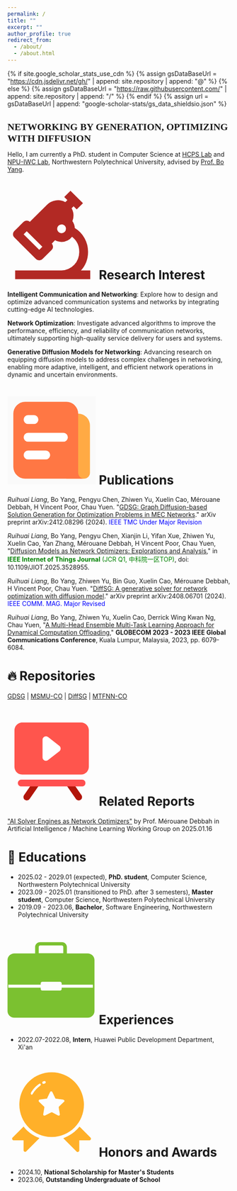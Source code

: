 ```yaml
---
permalink: /
title: ""
excerpt: ""
author_profile: true
redirect_from: 
  - /about/
  - /about.html
---
```


{% if site.google_scholar_stats_use_cdn %}
{% assign gsDataBaseUrl = "https://cdn.jsdelivr.net/gh/" | append: site.repository | append: "@" %}
{% else %}
{% assign gsDataBaseUrl = "https://raw.githubusercontent.com/" | append: site.repository | append: "/" %}
{% endif %}
{% assign url = gsDataBaseUrl | append: "google-scholar-stats/gs_data_shieldsio.json" %}

<span class='anchor' id='about-me'></span>
<h1 style="font-family: 'Trajan', serif; font-size: 22px; text-decoration: none; border-bottom: none;">NETWORKING BY GENERATION, OPTIMIZING WITH DIFFUSION</h1>

Hello, I am currently a PhD. student in Computer Science at [HCPS Lab](https://hcps.nwpu.edu.cn/index.htm) and [NPU-IWC Lab](https://wangxn2.github.io/group_web.github.io/), Northwestern Polytechnical University, advised by [Prof. Bo Yang](https://teacher.nwpu.edu.cn/yangbo.html).


# <svg t="1740367483477" class="icon" viewBox="0 0 1024 1024" version="1.1" xmlns="http://www.w3.org/2000/svg" p-id="28270" width="200" height="200"><path d="M851.648 920.896a322.944 322.944 0 0 0 81.92-215.616 320 320 0 0 0-153.6-275.2 150.656 150.656 0 0 0-27.52-78.848 176.896 176.896 0 0 0-9.408-148.736l23.296-23.168 36.16 35.904 72.32-71.744L730.112 0.064l-72.32 71.68 36.16 35.904-23.296 23.168a180.288 180.288 0 0 0-211.84 30.656L259.904 358.784a51.2 51.2 0 0 0-36.096-14.848 51.2 51.2 0 0 0-36.16 14.848l-108.8 107.648a50.432 50.432 0 0 0 0 71.744l253.184 251.136a51.2 51.2 0 0 0 36.16 14.848 51.52 51.52 0 0 0 36.16-14.848l108.8-107.648a50.496 50.496 0 0 0 0-71.744l38.4-38.4a153.6 153.6 0 0 0 75.008 19.2 153.6 153.6 0 0 0 121.6-59.264 218.24 218.24 0 0 1 83.2 173.376 210.368 210.368 0 0 1-204.8 215.616H89.472v101.44h869.568v-101.44z m-483.328-239.04l-180.8-179.2 36.096-35.904 180.928 179.2z m258.368-192a51.2 51.2 0 0 1-28.352-8.512 50.496 50.496 0 0 1-22.528-42.048 51.2 51.2 0 0 1 51.2-50.816 51.2 51.2 0 0 1 28.352 8.512 50.496 50.496 0 0 1 22.528 42.048 51.2 51.2 0 0 1-51.2 50.688z" fill="#B22924" p-id="28271"></path></svg> Research Interest

**Intelligent Communication and Networking**: Explore how to design and optimize advanced communication systems and networks by integrating cutting-edge AI technologies.

**Network Optimization**: Investigate advanced algorithms to improve the performance, efficiency, and reliability of communication networks, ultimately supporting high-quality service delivery for users and systems.

**Generative Diffusion Models for Networking**: Advancing research on equipping diffusion models to address complex challenges in networking, enabling more adaptive, intelligent, and efficient network operations in dynamic and uncertain environments.


# <svg t="1740367504141" class="icon" viewBox="0 0 1024 1024" version="1.1" xmlns="http://www.w3.org/2000/svg" p-id="31011" width="200" height="200"><path d="M0 0h1024v1024H0V0z" fill="#202425" opacity=".01" p-id="31012"></path><path d="M682.666667 341.333333a136.533333 136.533333 0 0 1 273.066666 0v546.133334a68.266667 68.266667 0 0 1-68.266666 68.266666h-204.8V341.333333z" fill="#FFAA44" p-id="31013"></path><path d="M68.266667 819.2a136.533333 136.533333 0 0 0 136.533333 136.533333h682.666667a68.266667 68.266667 0 0 1-68.266667-68.266666V204.8a136.533333 136.533333 0 0 0-136.533333-136.533333H204.8a136.533333 136.533333 0 0 0-136.533333 136.533333v614.4z" fill="#FF7744" p-id="31014"></path><path d="M187.733333 273.066667A51.2 51.2 0 0 1 238.933333 221.866667h68.266667a51.2 51.2 0 1 1 0 102.4H238.933333A51.2 51.2 0 0 1 187.733333 273.066667z m0 204.8A51.2 51.2 0 0 1 238.933333 426.666667h409.6a51.2 51.2 0 0 1 0 102.4H238.933333A51.2 51.2 0 0 1 187.733333 477.866667zM238.933333 631.466667a51.2 51.2 0 0 0 0 102.4h204.8a51.2 51.2 0 0 0 0-102.4H238.933333z" fill="#FFFFFF" p-id="31015"></path></svg> Publications 

*Ruihuai Liang*, Bo Yang, Pengyu Chen, Zhiwen Yu, Xuelin Cao, Mérouane Debbah, H Vincent Poor, Chau Yuen. "[GDSG: Graph Diffusion-based Solution Generation for Optimization Problems in MEC Networks](https://arxiv.org/abs/2412.08296)." arXiv preprint arXiv:2412.08296 (2024). <span style="color: blue;">IEEE TMC Under Major Revision</span>

*Ruihuai Liang*, Bo Yang, Pengyu Chen, Xianjin Li, Yifan Xue, Zhiwen Yu, Xuelin Cao, Yan Zhang, Mérouane Debbah, H Vincent Poor, Chau Yuen, "[Diffusion Models as Network Optimizers: Explorations and Analysis](https://arxiv.org/abs/2411.00453)," in <span style="color: green;">**IEEE Internet of Things Journal** (JCR Q1, 中科院一区TOP)</span>, doi: 10.1109/JIOT.2025.3528955.

*Ruihuai Liang*, Bo Yang, Zhiwen Yu, Bin Guo, Xuelin Cao, Mérouane Debbah, H Vincent Poor, Chau Yuen. "[DiffSG: A generative solver for network optimization with diffusion model](https://arxiv.org/abs/2408.06701)." arXiv preprint arXiv:2408.06701 (2024). <span style="color: blue;">IEEE COMM. MAG. Major Revised</span>

*Ruihuai Liang*, Bo Yang, Zhiwen Yu, Xuelin Cao, Derrick Wing Kwan Ng, Chau Yuen, "[A Multi-Head Ensemble Multi-Task Learning Approach for Dynamical Computation Offloading](https://ieeexplore.ieee.org/abstract/document/10437346)," **GLOBECOM 2023 - 2023 IEEE Global Communications Conference**, Kuala Lumpur, Malaysia, 2023, pp. 6079-6084.

<!-- <div class='paper-box'><div class='paper-box-image'><div><div class="badge">CVPR 2016</div><img src='images/500x300.png' alt="sym" width="100%"></div></div>
<div class='paper-box-text' markdown="1">

[Deep Residual Learning for Image Recognition](https://openaccess.thecvf.com/content_cvpr_2016/papers/He_Deep_Residual_Learning_CVPR_2016_paper.pdf)

**Kaiming He**, Xiangyu Zhang, Shaoqing Ren, Jian Sun

[**Project**](https://scholar.google.com/citations?view_op=view_citation&hl=zh-CN&user=DhtAFkwAAAAJ&citation_for_view=DhtAFkwAAAAJ:ALROH1vI_8AC) <strong><span class='show_paper_citations' data='DhtAFkwAAAAJ:ALROH1vI_8AC'></span></strong>
- Lorem ipsum dolor sit amet, consectetur adipiscing elit. Vivamus ornare aliquet ipsum, ac tempus justo dapibus sit amet. 
</div>
</div>

- [Lorem ipsum dolor sit amet, consectetur adipiscing elit. Vivamus ornare aliquet ipsum, ac tempus justo dapibus sit amet](https://github.com), A, B, C, **CVPR 2020** -->


# 🔥 Repositories

[GDSG](https://github.com/qiyu3816/GDSG) \| [MSMU-CO](https://github.com/qiyu3816/MSMU-CO) \| [DiffSG](https://github.com/qiyu3816/DiffSG) \| [MTFNN-CO](https://github.com/qiyu3816/MTFNN-CO)


# <svg t="1740987648074" class="icon" viewBox="0 0 1024 1024" version="1.1" xmlns="http://www.w3.org/2000/svg" p-id="7714" width="200" height="200"><path d="M852.44 663.17H171.56c-49.71 0-90-40.29-90-90V152c0-49.71 40.29-90 90-90h680.87c49.71 0 90 40.29 90 90v421.17c0.01 49.71-40.29 90-89.99 90z" fill="#FF554D" p-id="7715"></path><path d="M224.61 962c-7.7 0-15.46-2.25-22.26-6.97-17.77-12.32-22.16-36.7-9.86-54.45l112.02-161.49c12.3-17.79 36.68-22.18 54.45-9.86 17.77 12.32 22.16 36.7 9.86 54.45L256.8 945.17c-7.6 10.96-19.79 16.83-32.19 16.83zM825.13 962c-12.4 0-24.59-5.87-32.19-16.83L680.9 783.68c-12.3-17.75-7.91-42.13 9.86-54.45 17.73-12.32 42.13-7.93 54.45 9.86l112.04 161.49c12.3 17.75 7.91 42.13-9.86 54.45a38.879 38.879 0 0 1-22.26 6.97z" fill="#B2150A" p-id="7716"></path><path d="M864.17 800.51H159.82c-21.61 0-39.13-17.52-39.13-39.13 0-21.61 17.52-39.13 39.13-39.13h704.35c21.61 0 39.13 17.52 39.13 39.13 0 21.61-17.52 39.13-39.13 39.13z" fill="#FF4F4F" p-id="7717"></path><path d="M601.18 331.32L470.52 229.33c-26.04-20.33-64.06-1.77-64.06 31.26v203.98c0 33.04 38.02 51.59 64.06 31.26l130.66-101.99c20.35-15.87 20.35-46.64 0-62.52z" fill="#FFFFFF" p-id="7718"></path></svg> Related Reports

["AI Solver Engines as Network Optimizers"](https://ieeemeetings.webex.com/recordingservice/sites/ieeemeetings/recording/2beb75865a8e4dbc8e6bbbddaf6c0d6c/playback) by Prof. Mérouane Debbah in Artificial Intelligence / Machine Learning Working Group on 2025.01.16


# 📖 Educations

- 2025.02 - 2029.01 (expected), **PhD. student**, Computer Science, Northwestern Polytechnical University
- 2023.09 - 2025.01 (transitioned to PhD. after 3 semesters), **Master student**, Computer Science, Northwestern Polytechnical University
- 2019.09 - 2023.06, **Bachelor**, Software Engineering, Northwestern Polytechnical University


# <svg t="1740367598497" class="icon" viewBox="0 0 1039 1024" version="1.1" xmlns="http://www.w3.org/2000/svg" p-id="42245" width="200" height="200"><path d="M941.738461 201.705931 698.612165 201.705931l0-76.764338c0-31.112602-26.957978-56.45171-60.023048-56.45171L385.40986 68.489884c-33.107025 0-60.065004 25.339108-60.065004 56.45171l0 76.764338L82.219583 201.705931c-44.695968 0-80.917938 34.394345-80.917938 76.804247l0 600.151689c0 42.410925 36.22197 76.847226 80.917938 76.847226l859.518878 0c44.7369 0 80.916914-34.435277 80.916914-76.847226L1022.655376 278.510178C1022.655376 236.100276 986.475362 201.705931 941.738461 201.705931L941.738461 201.705931 941.738461 201.705931zM367.54805 124.942617c0-9.262968 8.017604-16.781198 17.86181-16.781198l253.179256 0c9.803273 0 17.819854 7.518231 17.819854 16.781198l0 74.686003L367.54805 199.62862 367.54805 124.942617 367.54805 124.942617 367.54805 124.942617zM1004.046552 603.01183 637.34273 603.01183l0 15.369036c0 10.384511-8.930393 18.775622-19.980054 18.775622L410.582169 637.156488c-11.048637 0-19.980054-8.391111-19.980054-18.775622l0-15.369036L10.273994 603.01183l0-35.184337 380.328122 0 0-15.244192c0-10.426467 8.931416-18.817578 19.980054-18.817578l206.780507 0c11.048637 0 19.980054 8.391111 19.980054 18.817578l0 15.244192 366.703823 0L1004.046552 603.01183 1004.046552 603.01183 1004.046552 603.01183z" fill="#7bc130" p-id="42246"></path></svg> Experiences

- 2022.07-2022.08, **Intern**, Huawei Public Development Department, Xi'an


# <svg t="1740367613967" class="icon" viewBox="0 0 1024 1024" version="1.1" xmlns="http://www.w3.org/2000/svg" p-id="44437" width="200" height="200"><path d="M184.32 678.4l-125.44 125.44c-10.24 10.24-2.56 30.72 12.8 30.72h112.64c2.56 0 2.56 2.56 2.56 2.56v112.64c0 15.36 20.48 23.04 30.72 12.8l151.04-151.04c2.56-2.56 0-5.12-2.56-5.12-71.68-25.6-133.12-71.68-179.2-130.56 0 0-2.56 0-2.56 2.56zM962.56 803.84l-125.44-125.44h-5.12c-46.08 58.88-110.08 102.4-181.76 130.56-2.56 0-2.56 2.56 0 5.12l151.04 151.04c10.24 10.24 28.16 2.56 30.72-12.8v-115.2c0-2.56 2.56-2.56 2.56-2.56h115.2c15.36 0 23.04-17.92 12.8-30.72z" fill="#FFB029" p-id="44438"></path><path d="M512 48.64c-207.36 0-373.76 166.4-373.76 373.76S304.64 796.16 512 796.16s373.76-166.4 373.76-373.76S719.36 48.64 512 48.64z m-102.4 107.52c5.12-2.56 10.24-5.12 15.36-5.12 7.68-2.56 12.8 0 17.92 7.68 2.56 7.68 0 12.8-7.68 17.92-5.12 2.56-7.68 2.56-12.8 5.12h-5.12c-5.12 0-10.24-2.56-12.8-7.68-2.56-7.68 0-15.36 5.12-17.92z m-117.76 143.36c-2.56 5.12-7.68 7.68-10.24 7.68-2.56 0-5.12 0-5.12-2.56-5.12-2.56-7.68-10.24-5.12-17.92 23.04-40.96 56.32-79.36 97.28-104.96 2.56-5.12 12.8-2.56 15.36 2.56 5.12 5.12 2.56 12.8-2.56 17.92-35.84 25.6-66.56 58.88-89.6 97.28z m363.52 89.6l-56.32 53.76c-2.56 2.56-5.12 7.68-5.12 12.8l12.8 76.8c2.56 12.8-10.24 20.48-20.48 15.36L519.68 512c-5.12-2.56-10.24-2.56-12.8 0L435.2 547.84c-10.24 5.12-23.04-2.56-20.48-15.36l12.8-76.8c0-5.12 0-10.24-5.12-12.8l-56.32-53.76c-7.68-7.68-5.12-23.04 7.68-25.6l76.8-10.24c5.12 0 10.24-2.56 10.24-7.68l33.28-69.12c5.12-10.24 20.48-10.24 25.6 0l33.28 69.12c2.56 5.12 5.12 7.68 10.24 7.68l76.8 10.24c20.48 2.56 25.6 17.92 15.36 25.6z" fill="#FFB029" p-id="44439"></path></svg> Honors and Awards
- 2024.10, **National Scholarship for Master's Students**
- 2023.06, **Outstanding Undergraduate of School**



<!-- # 💬 Invited Talks
- *2021.06*, Lorem ipsum dolor sit amet, consectetur adipiscing elit. Vivamus ornare aliquet ipsum, ac tempus justo dapibus sit amet. 
- *2021.03*, Lorem ipsum dolor sit amet, consectetur adipiscing elit. Vivamus ornare aliquet ipsum, ac tempus justo dapibus sit amet.  \| [\[video\]](https://github.com/)

# 💻 Internships
- *2019.05 - 2020.02*, [Lorem](https://github.com/), China. -->